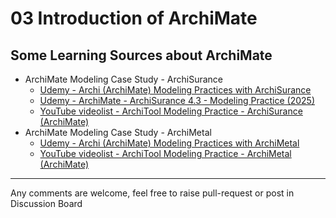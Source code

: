 # 03 Introduction of ArchiMate

## Some Learning Sources about ArchiMate

- ArchiMate Modeling Case Study - ArchiSurance
  - [Udemy - Archi (ArchiMate) Modeling Practices with ArchiSurance](https://www.udemy.com/course/archi-archimate-modeling-practices-with-archisurance/)
  - [Udemy - ArchiMate - ArchiSurance 4.3 - Modeling Practice (2025)](https://www.udemy.com/course/archimate-archisurance-modeling-practice-2025/)
  - [YouTube videolist - ArchiTool Modeling Practice - ArchiSurance (ArchiMate)](https://www.youtube.com/playlist?list=PL6DEHvciXKeXj1IlGBRB0KMaSv5Xt38uk)
- ArchiMate Modeling Case Study - ArchiMetal
  - [Udemy - Archi (ArchiMate) Modeling Practices with ArchiMetal](https://www.udemy.com/course/archi-archimate-modeling-practices-with-archimetal/)
  - [YouTube videolist - ArchiTool Modeling Practice - ArchiMetal (ArchiMate)](https://studio.youtube.com/playlist/PL6DEHvciXKeW_08V5guF_LIaxTOnx5b-s/edit)

---

Any comments are welcome, feel free to raise pull-request or post in Discussion Board